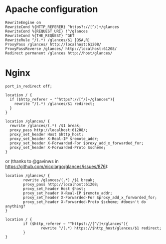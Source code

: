 # Apache configuration

    RewriteEngine on
    RewriteCond %{HTTP_REFERER} ^https?://[^/]+/glances
    RewriteCond %{REQUEST_URI} !^/glances
    RewriteCond %{THE_REQUEST} ^GET
    RewriteRule ^/(.*) /glances/$1 [QSA,R]
    ProxyPass /glances/ http://localhost:61208/
    ProxyPassReverse /glances/ http://localhost:61208/
    Redirect permanent /glances http://host/glances/

# Nginx

    port_in_redirect off;
    
    location / {
      if ($http_referer ~ "^https?://[^/]+/glances"){
        rewrite ^/(.*) /glances/$1 redirect;
      }
    }
    
    location /glances/ {
      rewrite /glances/(.*) /$1 break;
      proxy_pass http://localhost:61208/;
      proxy_set_header Host $http_host;
      proxy_set_header X-Real-IP $remote_addr;
      proxy_set_header X-Forwarded-For $proxy_add_x_forwarded_for;
      proxy_set_header X-Forwarded-Proto $scheme;
    }

or (thanks to @gavinws in https://github.com/nicolargo/glances/issues/876):

    location /glances/ {
            rewrite /glances/(.*) /$1 break;
            proxy_pass http://localhost:61208;
            proxy_set_header Host $host;
            proxy_set_header X-Real-IP $remote_addr;
            proxy_set_header X-Forwarded-For $proxy_add_x_forwarded_for;
            proxy_set_header X-Forwarded-Proto $scheme; #doesn't do anything?
    }
    
    location / {
            if ($http_referer ~ "^https?://[^/]+/glances"){
                    rewrite ^/(.*) https://$http_host/glances/$1 redirect;
            }
    }

